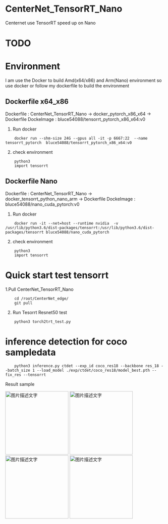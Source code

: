 # CenterNet_TensorRT_Nano
Centernet use TensorRT speed up on Nano

# TODO

# Environment
I am use the Docker to build Amd(x64/x86) and Arm(Nano) environment
so use docker or follow my dockerfile to build the environment

## Dockerfile x64_x86
Dockerfile  :  CenterNet_TensorRT_Nano -> docker_pytorch_x86_x64 -> Dockerfile
DockeImage : bluce54088/tensorrt_pytorch_x86_x64:v0

1. Run docker 
```
    docker run --shm-size 24G --gpus all -it -p 6667:22  --name tensorrt_pytorch  bluce54088/tensorrt_pytorch_x86_x64:v0
```
2. check environment
```
    python3
    import tensorrt
```

## Dockerfile Nano
Dockerfile  :  CenterNet_TensorRT_Nano -> docker_tensorrt_python_nano_arm -> Dockerfile
DockeImage : bluce54088/nano_cuda_pytorch:v0

1. Run docker 
```
    docker run -it --net=host --runtime nvidia  -v /usr/lib/python3.6/dist-packages/tensorrt:/usr/lib/python3.6/dist-packages/tensorrt bluce54088/nano_cuda_pytorch
```
2. check environment
```
    python3
    import tensorrt
```

# Quick start test tensorrt 
1.Pull CenterNet_TensorRT_Nano
```
    cd /root/CenterNet_edge/
    git pull
```
2. Run Tesorrt Resnet50 test 
```
    python3 torch2trt_test.py
```

# inference detection for coco sampledata
```
    python3 inference.py ctdet --exp_id coco_res18 --backbone res_18 --batch_size 1 --load_model ./exp/ctdet/coco_res18/model_best.pth --fix_res --tensorrt
```
Result sample

<img src="https://github.com/kobewangSky/CenterNet_TensorRT_Nano/blob/master/result/0.jpg" width="200" height="200" alt="图片描述文字"/> <img src="https://github.com/kobewangSky/CenterNet_TensorRT_Nano/blob/master/result/1.jpg" width="200" height="200" alt="图片描述文字"/> <img src="https://github.com/kobewangSky/CenterNet_TensorRT_Nano/blob/master/result/2.jpg" width="200" height="200" alt="图片描述文字"/> <img src="https://github.com/kobewangSky/CenterNet_TensorRT_Nano/blob/master/result/3.jpg" width="200" height="200" alt="图片描述文字"/>




